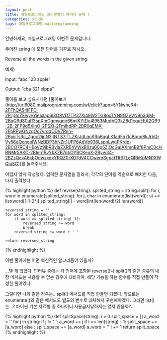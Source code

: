 ```yaml
---
layout: post
title: 매일프로그래밍 실리콘밸리 패키지 문제 7
categories: study
tags: 매일프로그래밍 mailprogramming
---
```


안녕하세요, 매일프로그래밍 이번주 문제입니다.

주어진 string 에 모든 단어를 거꾸로 하시오.


Reverse all the words in the given string.


예제)

Input: “abc 123 apple”

Output: “cba 321 elppa”




풀이를 보고 싶으시다면 [풀이보기(http://url6080.mailprogramming.com/wf/click?upn=5YNwhcR4-2FFhQA54IFFE-2FIijGnZEwyyYieIxIap6l3O8VD7TP37Xl49W2TG8pxTYN9GZvVN9h3djM-2BqQ9dS0uR3spXmCgmyqqjr66mlKYtDc4I953MudVQ3kZ8d1cquEEA2Q99-2B-2FP9d5XlhO-2FSXl-2FmlhdRP-2BR0qEMX-2FpRPwGNzgOc7yrdqODV7Rnn-2BoirTsRc_Zgoc2ijnN3jtNTS7ITLZKrJdLqoKRo6qqLK1adFq7tcBbnn8kJrbQrVy56dQcnoolWNzBDP3hNZit1UFP6AdVb936LspnLwqPKrdp-2BCO7RC4HEpVz9ibRBylaZXRE4VWxB0za00p5ZjOcGaIAXmnB9f8PmC0cHBNMr5AKC-2BIen1RvYkXZB7qbOYBCKepX-2Byw34-2BZsQckA6kbOdwsxdxYRQZ0rXD7dV4CCweroSgpctTlt67LeQRkKpMN1XWQiuSG)]를 눌러주세요.


어렵지 않게 작성했다. 입력한 문자열을 잘라서, 각각의 단어를 역순으로 배치한 다음, 다시 출력했다.

{% highlight python %}
def revrse(string):
    splited_string = string.split()
    for i, word in enumerate(splited_string):
        for j, char in enumerate(list(word)):
            st += list(word)[-1-2*j]
        splited_string[i] - word[int(len(word)/2):len(word)]

    reversed_string = ''
    for word in splited_string:
        if word == splited_string[-1]:
            reversed_string += word
            break
        reversed_string += word + ' '

    return reversed_string
{% endhighlight %}

이번 풀이에는 어떤 혁신적인 알고리즘이 있을까?

...별 게 없었다. 인터뷰 중에는 각 언어에 포함된 reverse()나 split()와 같은 종류의 내장 메서드는 사용할 수 없는 경우에 대비하여, 해당 기능을 하는 함수를 직접 만들어 작성한 풀이였다.

그렇다면 나와 같은 경우는.. split() 메서드를 직접 만들면 되겠다. 앞으로는 enumerate()와 같은 메서드도 별도의 변수로 대체해서 구현해야겠다. 그러면 list()는...? 파이썬 기본 자료형 중 하나이니 사용금지당하지는 않지 않을까?...

{% highlight python %}
def splitSpace(string):
    i = 0
    split_space = []
    a_word = ''
    for j in string:
        if j != ' ':
            a_word += j
            if i == len(string) - 1:
                split_space += [a_word]
        else :
            split_space += [a_word]
            a_word = ''
        i += 1
    return split_space
{% endhighlight %}
